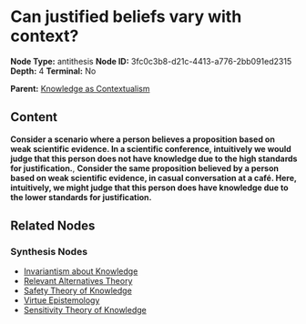 # Can justified beliefs vary with context?

**Node Type:** antithesis
**Node ID:** 3fc0c3b8-d21c-4413-a776-2bb091ed2315
**Depth:** 4
**Terminal:** No

**Parent:** [Knowledge as Contextualism](knowledge-as-contextualism-synthesis-04819059-0c41-4e23-a62f-a270ab36f8e1.md)

## Content

**Consider a scenario where a person believes a proposition based on weak scientific evidence. In a scientific conference, intuitively we would judge that this person does not have knowledge due to the high standards for justification.**, **Consider the same proposition believed by a person based on weak scientific evidence, in casual conversation at a café. Here, intuitively, we might judge that this person does have knowledge due to the lower standards for justification.**

## Related Nodes

### Synthesis Nodes

- [Invariantism about Knowledge](invariantism-about-knowledge-synthesis-32ca849e-80c9-47ac-b289-bba87031a640.md)
- [Relevant Alternatives Theory](relevant-alternatives-theory-synthesis-966b50a7-f0cc-42f8-aaed-b53eecc95711.md)
- [Safety Theory of Knowledge](safety-theory-of-knowledge-synthesis-ef69b615-87b0-4a43-b22f-e6bac07dc97c.md)
- [Virtue Epistemology](virtue-epistemology-synthesis-bbeb94a6-5bca-4933-a513-b7a5c3de035a.md)
- [Sensitivity Theory of Knowledge](sensitivity-theory-of-knowledge-synthesis-c909436c-b4e1-47ae-95cb-a7f70bcca968.md)
